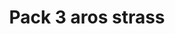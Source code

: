 ---
title: Pack 3 aros strass
date: 
draft: false

# descripcion
description : Pack de 3 pares de aros de plata 925 y strass a elección! Podés elegirlos entre todos los hermosos modelos y colores de nuestra sección de strass a $1660. Súper ahorro pensado especialmente para vos! No te olvides de avisarnos si los querés para regalo.

materials: Plata 1066

color: 

dimensions: 17mm diámetro

code: 99-99-1740

type: "Promos"

categories: []

price: $3.520,00

price_eftvo: $2.990,04

# Images
# first image will be shown in the product page
images:
  # - image: "images/path_to_image"
  # La ubicacion de las imagenes es imagenes/Promos/Promos.Promo/99-99-1740-pack-3-aros-strass
  - image: "./images/promos/promo/99-99-1740-pack-3-aros-strass_a.jpg"
  - image: "./images/promos/promo/99-99-1740-pack-3-aros-strass_b.jpg"
  - image: "./images/promos/promo/99-99-1740-pack-3-aros-strass_c.jpg"
---